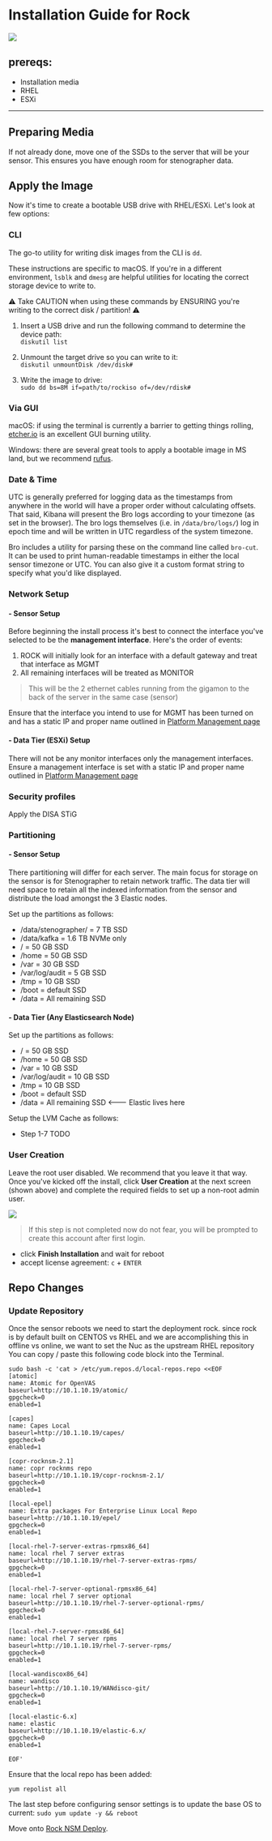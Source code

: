 # Installation Guide for Rock
![](../../images/install_banner.png)



## prereqs:
 - Installation media
  - RHEL
  - ESXi
___
## Preparing Media

If not already done, move one of the SSDs to the server that will be your sensor. This ensures you have enough room for stenographer data.

## Apply the Image

Now it's time to create a bootable USB drive with RHEL/ESXi.  Let's look at few
options:

### CLI

The go-to utility for writing disk images from the CLI is `dd`.  

These instructions are specific to macOS.  If you're in a different environment,
`lsblk` and `dmesg` are helpful utilities for locating the correct storage
device to write to.

:warning: Take CAUTION when using these commands by ENSURING you're writing to the correct disk / partition! :warning:

1. Insert a USB drive and run the following command to determine the device
path:  
`diskutil list`  

2. Unmount the target drive so you can write to it:  
`diskutil unmountDisk /dev/disk#`  

3. Write the image to drive:  
`sudo dd bs=8M if=path/to/rockiso of=/dev/rdisk#`  

### Via GUI

macOS:  if using the terminal is currently a barrier to getting things rolling,
[etcher.io](http://etcher.io) is an excellent GUI burning utility.  

Windows:  there are several great tools to apply a bootable image in MS land,
but we recommend [rufus](https://rufus.akeo.ie/).  


### Date & Time

UTC is generally preferred for logging data as the timestamps from anywhere in the world will have a proper order without calculating offsets. That said, Kibana will present the Bro logs according to your timezone (as set in the browser). The bro logs themselves (i.e. in `/data/bro/logs/`) log in epoch time and will be written in UTC regardless of the system timezone.

Bro includes a utility for parsing these on the command line called `bro-cut`. It can be used to print human-readable timestamps in either the local sensor timezone or UTC. You can also give it a custom format string to specify what you'd like displayed.

### Network Setup


#### - Sensor Setup

Before beginning the install process it's best to connect the interface you've selected to be the **management interface**.  Here's the order of events:  

1. ROCK will initially look for an interface with a default gateway and treat that interface as MGMT
2. All remaining interfaces will be treated as MONITOR

> This will be the 2 ethernet cables running from the gigamon to the back of the server in the same case (sensor)


Ensure that the interface you intend to use for MGMT has been turned on and has a static IP and proper name outlined in [Platform Management page](../platform-management.md)



#### - Data Tier (ESXi) Setup

There will not be any monitor interfaces only the management interfaces. Ensure a management interface is set with a static IP and proper name outlined in [Platform Management page](../platform-management.md)

### Security profiles
 Apply the DISA STiG



### Partitioning

#### - Sensor Setup

There partitioning will differ for each server. The main focus for storage on
the sensor is for Stenographer to retain network traffic. The data tier will
need space to retain all the indexed information from the sensor and distribute
the load amongst the 3 Elastic nodes.

Set up the partitions as follows:

* /data/stenographer/ = 7 TB SSD
* /data/kafka = 1.6 TB NVMe only
* / = 50 GB SSD
* /home = 50 GB SSD
* /var = 30 GB SSD
* /var/log/audit = 5 GB SSD
* /tmp  = 10 GB SSD
* /boot = default SSD
* /data  = All remaining SSD

#### - Data Tier (Any Elasticsearch Node)

Set up the partitions as follows:

* / = 50 GB SSD
* /home = 50 GB SSD
* /var = 10 GB SSD
* /var/log/audit = 10 GB SSD
* /tmp  = 10 GB SSD
* /boot = default SSD
* /data  = All remaining SSD <--- Elastic lives here

Setup the LVM Cache as follows:

* Step 1-7 TODO


### User Creation

Leave the root user disabled.  We recommend that you leave it that way.  Once
you've kicked off the install, click **User Creation** at the next screen
(shown above) and complete the required fields to set up a non-root admin
user.  

![](../../images/admin-user.jpg)

> If this step is not completed now do not fear, you will be prompted to create this account after first login.

- click **Finish Installation** and wait for reboot
- accept license agreement: `c` + `ENTER`


## Repo Changes

### Update Repository
Once the sensor reboots we need to start the deployment rock. since rock is by
default built on CENTOS vs RHEL and we are accomplishing this in offline vs
online, we want to set the Nuc as the upstream RHEL repository You can copy /
paste this following code block into the Terminal.


```
sudo bash -c 'cat > /etc/yum.repos.d/local-repos.repo <<EOF
[atomic]
name: Atomic for OpenVAS
baseurl=http://10.1.10.19/atomic/
gpgcheck=0
enabled=1

[capes]
name: Capes Local
baseurl=http://10.1.10.19/capes/
gpgcheck=0
enabled=1

[copr-rocknsm-2.1]
name: copr rocknms repo
baseurl=http://10.1.10.19/copr-rocknsm-2.1/
gpgcheck=0
enabled=1

[local-epel]
name: Extra packages For Enterprise Linux Local Repo
baseurl=http://10.1.10.19/epel/
gpgcheck=0
enabled=1

[local-rhel-7-server-extras-rpmsx86_64]
name: local rhel 7 server extras
baseurl=http://10.1.10.19/rhel-7-server-extras-rpms/
gpgcheck=0
enabled=1

[local-rhel-7-server-optional-rpmsx86_64]
name: local rhel 7 server optional
baseurl=http://10.1.10.19/rhel-7-server-optional-rpms/
gpgcheck=0
enabled=1

[local-rhel-7-server-rpmsx86_64]
name: local rhel 7 server rpms
baseurl=http://10.1.10.19/rhel-7-server-rpms/
gpgcheck=0
enabled=1

[local-wandiscox86_64]
name: wandisco
baseurl=http://10.1.10.19/WANdisco-git/
gpgcheck=0
enabled=1

[local-elastic-6.x]
name: elastic
baseurl=http://10.1.10.19/elastic-6.x/
gpgcheck=0
enabled=1

EOF'

```

Ensure that the local repo has been added:
```
yum repolist all
```

The last step before configuring sensor settings is to update the base OS to
current: `sudo yum update -y && reboot`  


Move onto [Rock NSM Deploy](rhelrocksoftwaredeploy.md).
